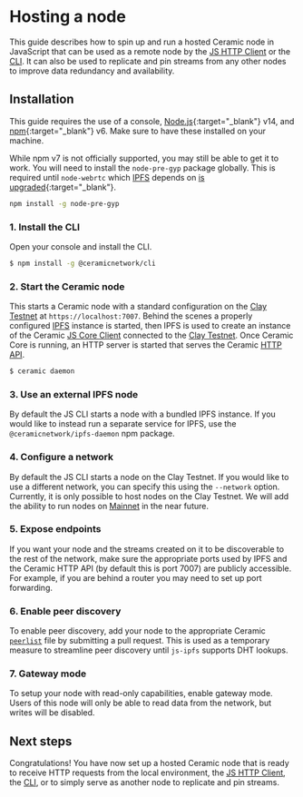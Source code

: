 # Hosting a node
This guide describes how to spin up and run a hosted Ceramic node in JavaScript that can be used as a remote node by the [JS HTTP Client](../clients/javascript/http.md) or the [CLI](../clients/javascript/cli.md). It can also be used to replicate and pin streams from any other nodes to improve data redundancy and availability.

## **Installation**
This guide requires the use of a console, [Node.js](https://nodejs.org/en/){:target="_blank"} v14, and [npm](https://www.npmjs.com/get-npm){:target="_blank"} v6. Make sure to have these installed on your machine.

While npm v7 is not officially supported, you may still be able to get it to work. You will need to install the `node-pre-gyp` package globally. This is required until `node-webrtc` which [IPFS](../learn/glossary.md#ipfs) depends on [is upgraded](https://github.com/node-webrtc/node-webrtc/pull/694){:target="_blank"}.

```bash
npm install -g node-pre-gyp
```

### 1. Install the CLI
Open your console and install the CLI.

``` bash
$ npm install -g @ceramicnetwork/cli
```

### 2. Start the Ceramic node
This starts a Ceramic node with a standard configuration on the [Clay Testnet](../learn/networks.md#clay-testnet) at `https://localhost:7007`. Behind the scenes a properly configured [IPFS](../learn/glossary.md#ipfs) instance is started, then IPFS is used to create an instance of the Ceramic [JS Core Client](../clients/javascript) connected to the [Clay Testnet](../learn/networks.md#clay-testnet). Once Ceramic Core is running, an HTTP server is started that serves the Ceramic [HTTP API](../reference/http-api.md).

```bash
$ ceramic daemon
```

### 3. Use an external IPFS node
By default the JS CLI starts a node with a bundled IPFS instance. If you would like to instead run a separate service for IPFS, use the `@ceramicnetwork/ipfs-daemon` npm package. 

### 4. Configure a network
By default the JS CLI starts a node on the Clay Testnet. If you would like to use a different network, you can specify this using the `--network` option. Currently, it is only possible to host nodes on the Clay Testnet. We will add the ability to run nodes on [Mainnet](../learn/networks.md#mainnet) in the near future.

### 5. Expose endpoints
If you want your node and the streams created on it to be discoverable to the rest of the network, make sure the appropriate ports used by IPFS and the Ceramic HTTP API (by default this is port 7007) are publicly accessible. For example, if you are behind a router you may need to set up port forwarding. 

### 6. Enable peer discovery
To enable peer discovery, add your node to the appropriate Ceramic [`peerlist`](https://github.com/ceramicnetwork/peerlist) file by submitting a pull request. This is used as a temporary measure to streamline peer discovery until `js-ipfs` supports DHT lookups.

### 7. Gateway mode
To setup your node with read-only capabilities, enable gateway mode. Users of this node will only be able to read data from the network, but writes will be disabled.

## **Next steps**
Congratulations! You have now set up a hosted Ceramic node that is ready to receive HTTP requests from the local environment, the [JS HTTP Client](../clients/javascript/http.md), the [CLI](../clients/javascript/cli.md), or to simply serve as another node to replicate and pin streams.

</br></br></br>
